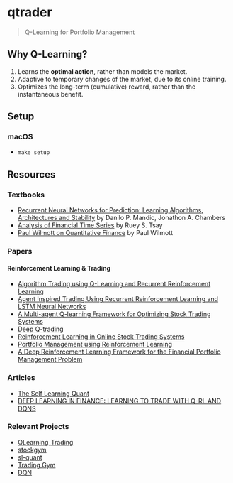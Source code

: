 # qtrader
> Q-Learning for Portfolio Management

## Why Q-Learning?

1. Learns the **optimal action**, rather than models the market.
2. Adaptive to temporary changes of the market, due to its online training.
3. Optimizes the long-term (cumulative) reward, rather than the instantaneous benefit.



## Setup

### macOS

* `make setup`

## Resources

### Textbooks

- [Recurrent Neural Networks for Prediction: Learning Algorithms, Architectures and Stability](http://eu.wiley.com/WileyCDA/WileyTitle/productCd-0471495174.html) by Danilo P. Mandic, Jonathon A. Chambers
- [Analysis of Financial Time Series](http://eu.wiley.com/WileyCDA/WileyTitle/productCd-EHEP002380.html) by Ruey S. Tsay
- [Paul Wilmott on Quantitative Finance](http://eu.wiley.com/WileyCDA/WileyTitle/productCd-1118836839.html) by Paul Wilmott

### Papers

#### Reinforcement Learning & Trading

- [Algorithm Trading using Q-Learning and Recurrent Reinforcement Learning ](http://cs229.stanford.edu/proj2009/LvDuZhai.pdf)
- [Agent Inspired Trading Using Recurrent Reinforcement Learning and LSTM Neural Networks](https://arxiv.org/pdf/1707.07338.pdf)
- [A Multi-agent Q-learning Framework for Optimizing Stock Trading Systems](https://link.springer.com/chapter/10.1007/3-540-46146-9_16)
- [Deep Q-trading](http://cslt.riit.tsinghua.edu.cn/mediawiki/images/5/5f/Dtq.pdf)
- [Reinforcement Learning in Online Stock Trading Systems](http://citeseerx.ist.psu.edu/viewdoc/download?doi=10.1.1.83.5299&rep=rep1&type=pdf)
- [Portfolio Management using Reinforcement Learning](http://cs229.stanford.edu/proj2016/report/JinElSaawy-PortfolioManagementusingReinforcementLearning-report.pdf)
- [A Deep Reinforcement Learning Framework for the Financial Portfolio Management Problem](https://arxiv.org/pdf/1706.10059.pdf)

### Articles

- [The Self Learning Quant](https://hackernoon.com/the-self-learning-quant-d3329fcc9915)
- [DEEP LEARNING IN FINANCE: LEARNING TO TRADE WITH Q-RL AND DQNS](https://chatbotslife.com/deep-learning-in-finance-learning-to-trade-with-q-rl-and-dqns-6c6cff4a1429)

### Relevant Projects

- [QLearning_Trading](https://github.com/ucaiado/QLearning_Trading)
- [stockgym](https://github.com/sentrip/stockgym/tree/master/src)
- [sl-quant](https://github.com/danielzak/sl-quant)
- [Trading Gym](https://github.com/Prediction-Machines/Trading-Gym)
- [DQN](https://github.com/jjakimoto/DQN)
